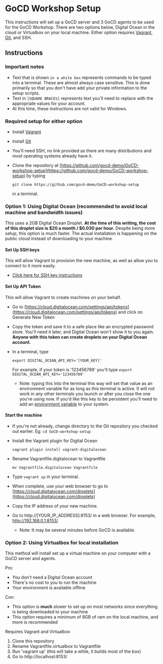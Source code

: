 # GoCD Workshop Setup

This instructions will set up a GoCD server and 3 GoCD agents to be used for the GoCD Workshop. There are two options below, Digital Ocean in the cloud or Virtualbox on your local machine. Either option requires [Vagrant](https://www.vagrantup.com/), [Git](https://git-scm.com/), and SSH.

## Instructions

### Important notes

* Text that is shown `in a white box` represents commands to be typed into a terminal. These are almost always case sensitive. This is done primarily so that you don't have add your private information to the setup scripts.
* Text in `[SQUARE BRACES]` represents text you'll need to replace with the appropriate values for your account.
* At this time, these instructions are not valid for Windows.

### Required setup for either option

* Install [Vagrant](https://www.vagrantup.com/)
* Install [Git](https://git-scm.com/)
* You'll need SSH, no link provided as there are many distributions and most operating systems already have it.
* Clone the repository at [https://github.com/gocd-demo/GoCD-workshop-setup](https://github.com/gocd-demo/GoCD-workshop-setup) by typing

  `git clone https://github.com/gocd-demo/GoCD-workshop-setup`

  in a terminal.

### Option 1: Using Digital Ocean (recommended to avoid local machine and bandwidth issues)

This uses a 2GB Digital Ocean Droplet. __At the time of this writing, the cost of this droplet size is $20 a month / $0.030 per hour.__ Despite being more setup, this option is much faster. The actual installation is happening on the public cloud instead of downloading to your machine.

#### Set Up SSH keys

This will allow Vagrant to provision the new machine, as well as allow you to connect to it more easily.

* [Click here for SSH key instructions](basic.md)

#### Set Up API Token

This will allow Vagrant to create machines on your behalf.

* Go to [https://cloud.digitalocean.com/settings/api/tokens](https://cloud.digitalocean.com/settings/api/tokens) and click on Generate New Token
* Copy the token and save it to a safe place like an encrypted password store. You'll need it later, and Digital Ocean won't show it to you again. __Anyone with this token can create droplets on your Digital Ocean account.__
* In a terminal, type

  `export DIGITAL_OCEAN_API_KEY='[YOUR_KEY]'`

  For example, if your token is '123456789' you'll type `export DIGITAL_OCEAN_API_KEY='123456789'`

  * Note: typing this into the terminal this way will set that value as an environment variable for as long as this terminal is active. It will not work in any other terminals you launch or after you close the one you're using now. If you'd like this key to be persistent you'll need to add an [environment variable](https://en.wikipedia.org/wiki/Environment_variable) to your system.

#### Start the machine

* If you're not already, change directory to the Git repository you checked out earlier. Eg: `cd GoCD-workshop-setup`

* Install the Vagrant plugin for Digital Ocean

  `vagrant plugin install vagrant-digitalocean`

* Rename Vagrantfile.digitalocean to Vagrantfile

  `mv Vagrantfile.digitalocean Vagrantfile`

* Type `vagrant up` in your terminal.

* When complete, use your web browser to go to [https://cloud.digitalocean.com/droplets](https://cloud.digitalocean.com/droplets)

* Copy the IP address of your new machine.

* Go to http://[YOUR_IP_ADDRESS]:8153/ in a web browser. For example, http://192.168.0.1:8153/
  * Note: It may be several minutes before GoCD is available.

### Option 2: Using Virtualbox for local installation

This method will install set up a virtual machine on your computer with a GoCD server and agents.

Pro:

* You don't need a Digital Ocean account
* There's no cost to you to run the machine
* Your environment is available offline

Con:

* This option is __much__ slower to set up on most networks since everything is being downloaded to your machine
* This option requires a minimum of 8GB of ram on the local machine, and more is recommended

Requires Vagrant and Virtualbox

1. Clone this repository
2. Rename Vagrantfile.virtualbox to Vagrantfile
3. Run 'vagrant up' (this will take a while, it builds most of the box)
4. Go to http://localhost:8153/
